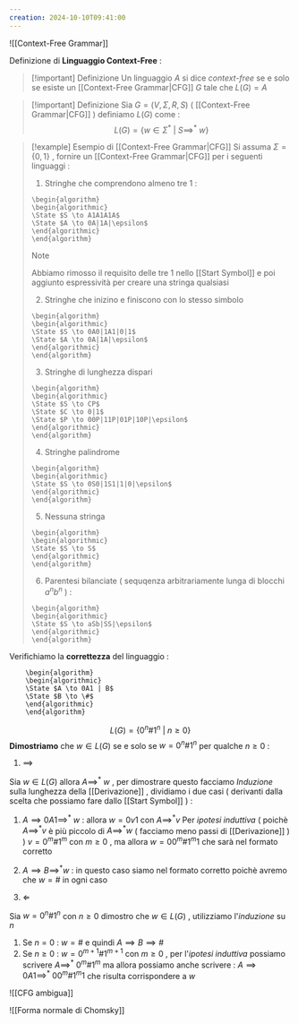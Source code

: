 ```yaml
---
creation: 2024-10-10T09:41:00
---
```

![[Context-Free Grammar]]

Definizione di **Linguaggio Context-Free** : 
>[!important] Definizione
>Un linguaggio $A$ si dice *context-free* se e solo se esiste un [[Context-Free Grammar|CFG]] $G$ tale che $L(G)=A$ 

>[!important] Definizione
>Sia $G=(V,\Sigma,R,S)$ ( [[Context-Free Grammar|CFG]] ) definiamo $L(G)$ come :
>$$L(G)=\{w \in \Sigma^*\ |\ S\implies^*\ w\}$$

>[!example] Esempio di [[Context-Free Grammar|CFG]]
>Si assuma $\Sigma=\{0,1\}$ , fornire un [[Context-Free Grammar|CFG]] per i seguenti linguaggi : 
>1. Stringhe che comprendono almeno tre $1$ :
>	```pseudo
>	\begin{algorithm}
>	\begin{algorithmic}
>	\State $S \to A1A1A1A$
>	\State $A \to 0A|1A|\epsilon$
>	\end{algorithmic}
>	\end{algorithm}
>	```
>
>>[!note] 
>>Abbiamo rimosso il requisito delle tre $1$ nello [[Start Symbol]] e poi aggiunto espressività per creare una stringa qualsiasi
>
>2. Stringhe che inizino e finiscono con lo stesso simbolo  
>	```pseudo
>	\begin{algorithm}
>	\begin{algorithmic}
>	\State $S \to 0A0|1A1|0|1$
>	\State $A \to 0A|1A|\epsilon$
>	\end{algorithmic}
>	\end{algorithm}
>	```
>3. Stringhe di lunghezza dispari
>	```pseudo
>	\begin{algorithm}
>	\begin{algorithmic}
>	\State $S \to CP$
>	\State $C \to 0|1$
>	\State $P \to 00P|11P|01P|10P|\epsilon$
>	\end{algorithmic}
>	\end{algorithm}
>	```
>4. Stringhe palindrome
>	```pseudo
>	\begin{algorithm}
>	\begin{algorithmic}
>	\State $S \to 0S0|1S1|1|0|\epsilon$
>	\end{algorithmic}
>	\end{algorithm}
>	```
>5. Nessuna stringa
>	```pseudo
>	\begin{algorithm}
>	\begin{algorithmic}
>	\State $S \to S$
>	\end{algorithmic}
>	\end{algorithm}
>	```
>6. Parentesi bilanciate ( sequqenza arbitrariamente lunga di blocchi $a^nb^n$ ) : 
>	```pseudo
>	\begin{algorithm}
>	\begin{algorithmic}
>	\State $S \to aSb|SS|\epsilon$ 
>	\end{algorithmic}
>	\end{algorithm}
>	```

Verifichiamo la **correttezza** del linguaggio : 

```pseudo
	\begin{algorithm}
	\begin{algorithmic}
	\State $A \to 0A1 | B$
	\State $B \to \#$
	\end{algorithmic}
	\end{algorithm}
```
$$L(G)=\{0^n \#1^n\ |\ n\ge 0 \}$$
**Dimostriamo** che $w\in L(G)$ se e solo se $w = 0^n\# 1^n$ per qualche $n\ge 0$ :
1. $\implies$

Sia $w\in L(G)$ allora $A \implies^*\ w$ , per dimostrare questo facciamo *Induzione* sulla lunghezza della [[Derivazione]] , dividiamo i due casi ( derivanti dalla scelta che possiamo fare dallo [[Start Symbol]] ) :
1. $A \implies 0A1 \implies^* \ w$ : allora $w=0v1$ con $A\implies^* v$ 
	Per *ipotesi induttiva* ( poichè $A\implies^* v$ è più piccolo di $A\implies^* w$ ( facciamo meno passi di [[Derivazione]] ) ) $v=0^m\#1^m$ con $m\ge 0$ , ma allora $w=00^m\#1^m1$ che sarà nel formato corretto
2. $A \implies B \implies^* w$ : in questo caso siamo nel formato corretto poichè avremo che $w=\#$ in ogni caso

2. $\Longleftarrow$

Sia $w = 0^n\#1^n$ con $n\ge 0$ dimostro che $w\in L(G)$ , utilizziamo l'*induzione* su $n$ 
1. Se $n=0$ : $w=\#$ e quindi $A\implies B\implies \#$ 
2. Se $n\ge 0$ : $w =0^{m+1}\#1^{m+1}$ con $m\ge 0$ , per l'*ipotesi induttiva* possiamo scrivere $A \implies^* \ 0^m\#1^m$ ma allora possiamo anche scrivere : $A \implies 0A1 \implies^*\ 00^m\#1^m1$ che risulta corrispondere a $w$

![[CFG ambigua]]

![[Forma normale di Chomsky]]

